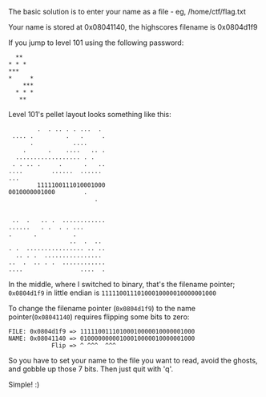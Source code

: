 The basic solution is to enter your name as a file - eg, /home/ctf/flag.txt

Your name is stored at 0x08041140, the highscores filename is 0x0804d1f9

If you jump to level 101 using the following password:

```
  **
* * *
***
*     *
    ***
  * * *
   **
```

Level 101's pellet layout looks something like this:

```
        .  . .. . . ...  .
 .... .         .   .     .
      .           ....
    .      .    ....   .. .
  .................. . .
 . . .. .     .      .   ..
....        ......  ......
...
        1111100111010001000
0010000001000        .
                        .


 ..  .   .. .  ............
......   . .  . . ...
.      .          .
                 ..  .  ..
. .  ................ .. ..
  .. . .  ................
..  .  .. . .  ............
....                ....  .
```

In the middle, where I switched to binary, that's the filename pointer;
`0x0804d1f9` in little endian is `11111001110100010000010000001000`

To change the filename pointer (`0x0804d1f9`) to the name pointer(`0x08041140`)
requires flipping some bits to zero:

```
FILE: 0x0804d1f9 => 11111001110100010000010000001000
NAME: 0x08041140 => 01000000000100010000010000001000
            Flip => ^ ^^^  ^^^
```

So you have to set your name to the file you want to read, avoid the ghosts, and
gobble up those 7 bits. Then just quit with 'q'.

Simple! :)
